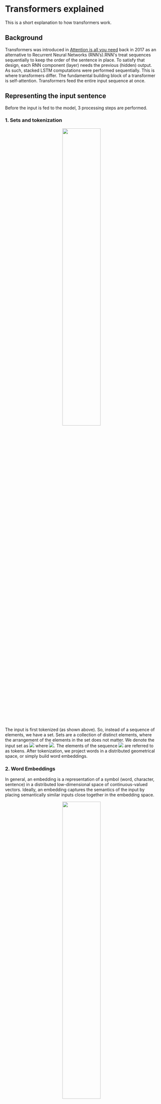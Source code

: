 # Transformers explained

This is a short explanation to how transformers work. 

## Background
Transformers was introduced in [Attention is all you need](https://arxiv.org/abs/1706.03762) back in 2017 as an alternative to Recurrent Neural Networks (RNN’s).RNN's treat sequences sequentially to keep the order of the sentence in place. To satisfy that design, each RNN component (layer) needs the previous (hidden) output. As such, stacked LSTM computations were performed sequentially. This is where transformers differ. The fundamental building block of a transformer is self-attention. Transformers feed the entire input sequence at once.

## Representing the input sentence
Before the input is fed to the model, 3 processing  steps are performed. 

### 1. Sets and tokenization
<p align="center">
    <img src="https://theaisummer.com/static/c9a851690a62f1faaf054430ca35ab20/c7dcc/tokenization.png" style="width:50%">
</p>
The input is first tokenized (as shown above). So, instead of a sequence of elements, we have a set. Sets are a collection of distinct elements, where the arrangement of the elements in the set does not matter. We denote the input set as 
<img src="https://render.githubusercontent.com/render/math?math=X = x_1,x_2. \ldots, x_N"> where <img src="https://render.githubusercontent.com/render/math?math=x \in R^{N \times d_{in}}">. The elements of the sequence <img src="https://render.githubusercontent.com/render/math?math=x_i"> are referred to as tokens.
After tokenization, we project words in a distributed geometrical space, or simply build word embeddings.


### 2. Word Embeddings
In general, an embedding is a representation of a symbol (word, character, sentence) in a distributed low-dimensional space of continuous-valued vectors. Ideally, an embedding captures the semantics of the input by placing semantically similar inputs close together in the embedding space.


<p align="center">
    <img src="https://media2.giphy.com/media/p5MMLRVr2Om34WU9pg/giphy.gif?cid=790b7611128d6740994480011c0c936275431bd1844f4e51&rid=giphy.gif&ct=g" style="width:50%">
</p>

We will now provide some notion of order in the set through positional encodings.

### 3. Positional encodings
When you convert a sequence into a set (tokenization), you lose the notion of order. Since transformers process sequences as sets, they are, in theory, permutation invariant. Officially, positional encoding is a set of small constants, which are added to the word embedding vector before the first self-attention layer. 

We try to provide some context to each word (token). o if the same word appears in a different position, the actual representation will be slightly different, depending on where it appears in the input sentence.

<p align="center">
    <img src="https://theaisummer.com/static/257848131da90edbf099aa8c4bf392c4/27524/input-processing-tokenization-embedding.png" style="width:40%">
</p>

In the transformer paper, the authors came up with the sinusoidal function for the positional encoding. The sine function tells the model to pay attention to a particular wavelength <img src="https://render.githubusercontent.com/render/math?math=\lambda">. Given a signal <img src="https://render.githubusercontent.com/render/math?math=y(x) = \sin (k x)y(x)=sin(kx)"> the wavelength will be <img src="https://render.githubusercontent.com/render/math?math=k = \frac{2 \pi}{\lambda}">. In our case the λ will be dependent on the position in the sentence. i is used to distinguish between odd and even positions.

Mathematically:
<p align="center">
    <img src="https://render.githubusercontent.com/render/math?math=PE(pos,2i)=\sin(\frac{pos}{10000^{2i/512}})" style="width:30%">
</p>
<p align="center">
    <img src="https://render.githubusercontent.com/render/math?math=PE(pos,{2*i} *plus* {1})=\cos(\frac{pos}{10000^{2i/512}})" style="width:35%">
</p>
where  <img src="https://render.githubusercontent.com/render/math?math=512 = d_{model}" style="display: inline">, which is the dimensionality of the embedding vectors. Below is a @D visualization of a positional encoding.


<p align="center">
    <img src="https://theaisummer.com/static/a662e9c10a5401d1bd1ccdce52dfdbd6/c1b63/positional-encoding.png" style="width:60%">
</p>

This is in contrast to recurrent models, where we have an order but we are struggling to pay attention to tokens that are not close enough.

## Fundamental concepts of the Transformer
We now provide some necessary background information needed to understand some ideas introduced within the transformer architecture. 
### Feature-based attention: The Key, Value, and Query
Key-value-query concepts come from information retrieval systems.This concept is important to grasp. Let's take youtube search as an example.

When you search (**query**) for a particular video, the search engine will map your query against a set of video titles, descriptions, etc. (**keys**) associated with stored videos. The algorithm then returns the best matched videos (**values**). This is the foundation of content/**feature-based lookup**.

<p align="center">
    <img src="https://theaisummer.com/static/2e000851b686eb35c6c3c06522437715/26a94/attention-as-database-query.png" style="width:60%">
</p>

In the single video retrieval example, the attention is the choice of the video with a maximum relevance score. But we can relax this idea. To this end, the main difference between attention and retrieval systems is that we introduce a more abstract and smooth notion of ‘retrieving’ an object. By defining a degree of similarity (weight) between our representations (videos for youtube) we can weight our query. Instead of choosing where to look according to the position within a sequence, we now attend to the content that we wanna look at. 

We use the **keys** to define the attention weights to look at the data and the values as the information that we will actually get. For the so-called mapping, we need to quantify similarity, that we will be seeing next.


### Vector similarity in high dimensional spaces
In geometry, the **inner vector product** is interpreted as a vector projection. One way to define vector similarity is by computing the normalized inner product. In low dimensional space, like the 2D example below, this would correspond to the cosine value.
<p align="center">
    <img src="https://theaisummer.com/static/ebfe1b1dbab018e608a77f85457e52db/16caa/vector-similarity.png" style="width:24%">
</p>
Mathematically:
<p align="center">
    <img src="https://render.githubusercontent.com/render/math?math=sim(a,b)=\cos(a,b)=\frac{a b}{|a||b|}=\frac{1}{s}*a b" style="width:35%">
</p>
We can associate the similarity between vectors that represent anything (i.e. animals) by calculating the scaled dot product, namely the cosine of the angle.

In transformers, this is the most basic operation and is handled by the self-attention layer as we’ll see.


## Self-Attention: The Transformer encoder
''Self-attention, sometimes called intra-attention, is an attention mechanism relating different positions of a single sequence in order to compute a representation of the sequence.” ~ Ashish Vaswani et al. [2] from Google Brain''

Self-attention enables us to find correlations between different words of the input indicating the syntactic and contextual structure of the sentence.

Let’s take the input sequence “Hello I love you” for example. A trained self-attention layer will associate the word “love” with the words ‘I” and “you” with a higher weight than the word “Hello”. From linguistics, we know that these words share a subject-verb-object relationship and that’s an intuitive way to understand what self-attention will capture.

<p align="center">
    <img src="https://theaisummer.com/static/4022cf02281d234e0e85fa44ad08b4e2/9f933/self-attention-probability-score-matrix.png" style="width:30%">
</p>

In practice, the Transformer uses 3 different representations: the Queries, Keys and Values of the embedding matrix. This can easily be done by multiplying our input <img src="https://render.githubusercontent.com/render/math?math=X \in R^{N \times d_k}"> with 3 different weight matrices <img src="https://render.githubusercontent.com/render/math?math=W_Q, W_K  \text{ and } W_V \in R^{d_k \times d_{model}}">. This is just a matrix multiplication in the original word embeddings. The resulted dimension will be smaller: <img src="https://render.githubusercontent.com/render/math?math=d_k > d_{model}">.


<p align="center">
    <img src="https://theaisummer.com/static/56773616d30b9dcb31aa792f2d701276/c1b63/key-query-value.png" style="width:70%">
</p>

Having the Query, Value and Key matrices, we can now apply the self-attention layer as:

<p align="center">
    <img src="https://render.githubusercontent.com/render/math?math=\text{Attention}(Q,K,V)=\softmax(\frac{QK^T}{\sqrt{d_k}})V" style="width:35%">
</p>

In the original paper, the scaled dot-product attention was chosen as a scoring function to represent the correlation between two words (the attention weight). Note that we can also utilize another similarity function. The <img src="https://render.githubusercontent.com/render/math?math=\sqrt{d_{k}}"> is here simply as a scaling factor to make sure that the vectors won’t explode.


Following the database-query paradigm we introduced before, this term simply finds the similarity of the searching query with an entry in a database. Finally, we apply a softmax function to get the final attention weights as a probability distribution.

Remember that we have distinguished the Keys (K) from the Values (V) as distinct representations. Thus, the final representation is the self-attention matrix <img src="https://render.githubusercontent.com/render/math?math=\softmax\left(\frac{\textbf{Q} \textbf{K}^{T}}{\sqrt{d_{k}}}\right)"> multiplied with the Value (V) matrix. 

You can think of the attention matrix as where to look and the value matrix as what I actually want to get.

In the context of vector similarity, we have matrices instead of vectors and as a result matrix multiplications. We also don;t scale down by vector magnitude but by matrix size (d_k), which is the number of words in the sentence.

The next steps are normalization and skip connections, similar to processing a tensor after convolution or recurrency. 

## Short residual skip connections
Skip connections give a transformer a tiny ability to allow the representations of different levels of processing to interact. With the forming of multiple paths, we can “pass” our higher-level understanding of the last layers to the previous layers.  This allows us to re-modulate how we understand the input. For more information on [skip connections](https://theaisummer.com/skip-connections/).

## Layer normalization
In Layer Normalization (LN), the mean and variance are computed across channels and spatial dims. In language, each word is a vector. Since we are dealing with vectors we only have one spatial dimension.

<p align="center">
    <img src="https://render.githubusercontent.com/render/math?math=\mu_{n}=\frac{1}{K} \sum_{k=1}^{K} x_{nk}" style="width:18%">
</p>
<br>
<p align="center">
    <img src="https://render.githubusercontent.com/render/math?math=\sigma_{n}^{2}=\frac{1}{K} \sum_{k=1}^{K}\left(x_{nk}-\mu_{n}\right)^{2}" style="width:25%">
</p>
<br>
<p align="center">
    <img src="https://render.githubusercontent.com/render/math?math=\hat{x}_{nk}= \frac{x_{nk}-\mu_{n}}{\sqrt{\sigma_{n}^{2} *plus* \epsilon}}, \hat{x}_{nk} \in R" style="width:25%">
</p>

<br>
<p align="center">
    <img src="https://render.githubusercontent.com/render/math?math=\mathrm{LN}_{\gamma, \beta}\left(x_{n}\right) =\gamma \hat{x}_{n} *plus*\beta ,x_{n} \in R^{K}" style="width:30%">
</p>
<br>
In a 4D tensor with merged spatial dimensions, we can visualize this with the following figure:

<p align="center">
    <img src="https://theaisummer.com/static/3ed7199184645f3e632d17ab6441244f/63a68/layer-norm.png" style="width:40%">
</p>

After applying a [normalization](https://theaisummer.com/normalization/) layer and forming a residual skip connection we are here:

<p align="center">
    <img src="https://theaisummer.com/static/f6068bcb3559a017af003c2bde071bcf/e3b18/encoders-attention-with-normalizarion.png" style="width:30%">
</p>

Even though this could be a stand-alone building block, the creators of the transformer add another linear layer on top and renormalize it along with another skip connection.

## Linear layer
linear layer (PyTorch), dense layer (Keras), feed-forward layer (old ML books), fully connected layer. We will simply say linear layer which is:

<p align="center">
    <img src="https://render.githubusercontent.com/render/math?math=y = xW^T+b" style="width:10%">
</p>

Where **W** is a matrix and **x,y,b** are vectors. They add two linear layers with dropout and non-linearities in between.

```
import torch.nn as nn
dim = 512
dim_linear_block = 512*4

linear = nn.Sequential(
    nn.Linear(dim, dim_linear_block),
    nn.ReLU,
    nn.Dropout(dropout),
    nn.Linear(dim_linear_block, dim),
    nn.Dropout(dropout))
```

The main intuition is that they project the output of self-attention in a higher dimensional space (X4 in the paper). This solves bad initializations and rank collapse. We will depict it in the diagrams simply as Linear.

This (almost) concludes encoder part of the transformer with N such building blocks, as depicted below:

<p align="center">
    <img src="https://theaisummer.com/static/dc71435f329458ee5cc09cb2ea09ebf8/7bc0b/encoder-without-multi-head.png" style="width:30%">
</p>

The final aspect to explore is multi-head attention

## The core building block: Multi-head attention and parallel implementation

In the original paper, the authors expand on the idea of self-attention to multi-head attention. In essence, we run through the attention mechanism several times.

Each time, we map the independent set of Key, Query, Value matrices into different lower dimensional spaces and compute the attention there (the output is called a “head”). The mapping is achieved by multiplying each matrix with a separate weight matrix, denoted as <img src="https://render.githubusercontent.com/render/math?math=W_i^K, W_i^Q, W_i^V \in R^{d_model \times d_k}">.

To compensate for the extra complexity, the output vector size is divided by the number of heads. Specifically, in the vanilla transformer, they use <img src="https://render.githubusercontent.com/render/math?math=d_{model}=512d"> model and h=8 heads, which gives us vector representations of 64. Now, the model has multiple independent paths (ways) to understand the input.

The heads are then concatenated and transformed using a square weight matrix <img src="https://render.githubusercontent.com/render/math?math=W^O \in R^{d_{model} \times d_{model}}"> since <img src="https://render.githubusercontent.com/render/math?math=d_{model} = hd_k">

Putting this together we get:

<p align="center">
    <img src="https://render.githubusercontent.com/render/math?math=\text{MultiHead}(Q,K,V) = \text{concat}(head_1, head_2, \ldots, head_h)W^O" style="width:47%">
</p>
where
<p align="center">
    <img src="https://render.githubusercontent.com/render/math?math=head_i = \text{Attention}(QW_i^Q,KW_i^K,VW_i^V)" style="width:30%">
</p>
where again
<p align="center">
    <img src="https://render.githubusercontent.com/render/math?math=QW_i^Q,KW_i^K,VW_i^V \in R^{d_{model}\times d_k}" style="width:25%">
</p>

Since heads are independent from each other, we can perform the self-attention computation in parallel on different workers:

<p align="center">
    <img src="https://theaisummer.com/static/9dc2e417714211a5166ece483b862d75/442cb/parallel-multi-head-attention.png" style="width:60%">
</p>

The intuition behind multihead attention is that it allows us to attend to different parts of the sequence differently each time. This practically means that:
- The model can better capture **positional information** because each head will attend to different segments of the input. The combination of them will give us a more robust representation.
- Each head will capture different contextual information as well, by correlating words in a unique manner.


''Multi-head attention allows the model to jointly attend to information from different representation subspaces at different positions. With a single attention head, averaging inhibits this.''

We will depict Multi-head self-attention in our diagrams like this:

<p align="center">
    <img src="https://theaisummer.com/static/bba48bd14e38ede88ac1cacd8a638d6d/a4078/multi-head-attention.png
" style="width:30%">
</p>

Helpful resource on multihead attention: [Pytorch implementation using the einsum notation.](https://theaisummer.com/einsum-attention/)

## Summuary of encoder
Input is processed in 3 steps:
1. Word embeddings of the input sentence are computed simultaneously.
2. Positional encodings are then applied to each embedding resulting in word vectors that also include positional information.
3. The word vectors are passed to the first encoder block.

Each block consists of the following layers in the same order:
1. A multi-head self-attention layer to find correlations between each word

2. A normalization layer

3. A residual connection around the previous two sublayers

4. A linear layer

5. A second normalization layer

6. A second residual connection

Note that the above block can be replicated several times to form the Encoder. In the original paper, the encoder composed of 6 identical blocks.

<p align="center">
    <img src="https://theaisummer.com/static/18072c01858310b080b3b6d9b4950175/e45a9/encoder.png" style="width:30%">
</p>

## The decoder
The decoder consists of all the aforementioned components plus two novel ones. As before:

1. The output sequence is fed in its entirety and word embeddings are computed

2. Positional encoding are again applied

3. And the vectors are passed to the first Decoder block

Each decoder block includes:

1. A Masked multi-head self-attention layer

2. A normalization layer followed by a residual connection

3. A new multi-head attention layer (known as Encoder-Decoder attention)

4. A second normalization layer and a residual connection

5. A linear layer and a third residual connection

The decoder block appears again 6 times. The final output is transformed through a final linear layer and the output probabilities are calculated with the standard softmax function.

<p align="center">
    <img src="https://theaisummer.com/static/7d6c2aa7af90f14cf44d533cbf88726e/8ff13/decoder.png" style="width:30%">
</p>

The output probabilities predict the next token in the output sentence. How? In essence, we assign a probability to each word in the French language and we simply keep the one with the highest score.

To put things into perspective, the original model was trained on the WMT 2014 English-French dataset consisting of 36M sentences and 32000 tokens.

While most concepts of the decoder are already familiar, there are two more that we need to discuss. Let’s start with the Masked multi-head self-attention layer.

## Masked Multi-head attention

In case you haven’t realized, in the decoding stage, we predict one word (token) after another. In such NLP problems like machine translation, sequential token prediction is unavoidable. As a result, the self-attention layer needs to be modified in order to consider only the output sentence that has been generated so far.

In our translation example, the input of the decoder on the third pass will be “Bonjour”, “je” … …”.

As you can tell, the difference here is that we don’t know the whole sentence because it hasn’t been produced yet. That’s why we need to disregard the unknown words. Otherwise, the model would just copy the next word! To achieve this, we mask the next word embeddings (by setting them to −inf).

Mathematically we have:

<p align="center">
    <img src="https://render.githubusercontent.com/render/math?math=\text{MaskedAttention}(Q,K,V) = \softmax(\frac{QK^T*plus*M}{\sqrt{d_k}})V" style="width:45%">
</p>

where the matrix M (mask) consists of zeros and -inf. Zeros will become ones with the exponential while infinities become zeros. 

This effectively has the same effect as removing the corresponding connection. The remaining principles are exactly the same as the encoder’s attention. And once again, we can implement them in parallel to speed up the computations.

Obviously, the mask will change for every new token we compute.

## Encoder-Decoder attention:
This is actually where the decoder processes the encoded representation. The attention matrix generated by the encoder is passed to another attention layer alongside the result of the previous Masked Multi-head attention block.

The intuition behind the encoder-decoder attention layer is to combine the input and output sentence. The encoder’s output encapsulates the final embedding of the input sentence. It is like our database. So we will use the encoder output to produce the Key and Value matrices. On the other hand, the output of the Masked Multi-head attention block contains the so far generated new sentence and is represented as the Query matrix in the attention layer. Again, it is the “search” in the database.

''The encoder-decoder attention is trained to associate the input sentence with the corresponding output word.''
It will eventually determine how related each English word is with respect to the French words. This is essentially where the mapping between English and French is happening.


Notice that the output of the last block of the encoder will be used in each decoder block.


## Why the transformer architecture works so well
1. **Distributed and independent representations at each block**: Each transformer block has h=8 contextualized representations. Intuitively, you can think of it as the multiple feature maps of a convolution layer that capture different features from the image. The difference with convolutions is that here we have multiple views (linear reprojections) to other spaces. This is of course possible by initially representing words as vectors in a euclidean space (and not as discrete symbols).
2. **The meaning heavily depends on the context**: This is exactly what self-attention is all about! We associate relationships between word representation expressed by the attention weights. There is no notion of locality since we naturally let the model make global associations.
3. **Multiple encoder and decoder blocks**: With more layers, the model makes more abstract representations. Similar to stacking recurrent or convolution blocks we can stack multiple transformer blocks. The first block associates word-vector pairs, the second pairs of pairs, the third of pairs of pairs of pairs, and so on. In parallel, the multiple heads focus on different segments of the pairs. This is analogous to the receptive field but in terms of pairs of distributed representations.
4. **Combination of high and low-level information**: Skip-connections enable top-down understanding to flow back with the multiple gradient paths that flow backward.

## Self-attention VS linear layers VS convolutions
What is the difference between attention and a feedforward layer? Don't linear layers do exactly the same operations to an input vector as attention? No, You see the values of the self-attention weights are computed on the fly. They are data-dependent dynamic weights because they change dynamically in response to the data (fast weights).

For example, each word in the translated sequence (Bonjour, je t’aime) will attend differently with respect to the input.

On the other hand, the weights of a feedforward (linear) layer change very slowly with stochastic gradient descent. In convolutions, we further constrict the (slow) weight to have a fixed size, namely the kernel size.




## Resources
- Vaswani, A., Shazeer, N., Parmar, N., Uszkoreit, J., Jones, L., Gomez, A. N., ... & Polosukhin, I. (2017). [Attention is all you need](https://scholar.google.com/scholar_url?url=https://papers.nips.cc/paper/7181-attention-is-all-you-need.pdf&hl=en&sa=T&oi=gsb-gga&ct=res&cd=0&d=2960712678066186980&ei=RSB_X4-XNeiOy9YP_6W9oAo&scisig=AAGBfm1BT0D5TrbyR7oR4v3lmmVXXipXoA). In Advances in neural information processing systems (pp. 5998-6008).
- DeepMind’s deep learning videos 2020 with UCL, Lecture: [Deep Learning for Natural Language Processing, Felix Hill](https://www.youtube.com/watch?v=8zAP2qWAsKg&t=2410s&ab_channel=DeepMind)
- [How Transformers work in deep learning and NLP: an intuitive introduction](https://theaisummer.com/transformer/)
  
